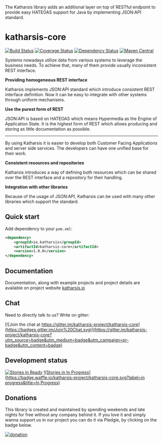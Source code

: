 The Katharsis library adds an additional layer on top of RESTful endpoint to provide easy HATEOAS support for Java by implementing JSON:API standard.

# katharsis-core

[![Build Status](https://travis-ci.org/katharsis-project/katharsis-core.svg?branch=development)](https://travis-ci.org/katharsis-project/katharsis-core)
[![Coverage Status](https://coveralls.io/repos/katharsis-project/katharsis-core/badge.svg?branch=development)](https://coveralls.io/r/katharsis-project/katharsis-core?branch=development)
[![Dependency Status](https://www.versioneye.com/user/projects/5530cfa410e714f9e5000dc3/badge.svg?style=flat)](https://www.versioneye.com/user/projects/5530cfa410e714f9e5000dc3)
[![Maven Central](https://img.shields.io/maven-central/v/io.katharsis/katharsis-core.svg)](http://mvnrepository.com/artifact/io.katharsis/katharsis-core)

Systems nowadays utilize data from various systems to leverage the business needs. To achieve that, many of them provide usually inconsistent REST interface.

__Providing homogeneous REST interface__

Katharsis implements JSON:API standard which introduce consistent REST interface definition. Now it can be easy to integrate with other systems through uniform mechanisms.

__Use the purest form of REST__

JSON:API is based on HATEOAS which means Hypermedia as the Engine of Application State. It is the highest form of REST which allows producing and storing as little documentation as possible.

---

By using Katharsis it is easier to develop both Customer Facing Applications and server side services. The developers can have one unified base for their work.

__Consistent resources and repositories__

Katharsis introduces a way of defining both resources which can be shared over the REST interface and a repository for their handling.

__Integration with other libraries__

Because of the usage of JSON:API, Katharsis can be used with many other libraries which support the standard.

## Quick start
Add dependency to your `pom.xml`:

```xml
<dependency>
	<groupId>io.katharsis</groupId>
	<artifactId>katharsis-core</artifactId>
	<version>1.0.0</version>
</dependency>

```

## Documentation
Documentation, along with example projects and project details are available on project website  [katharsis.io](http://katharsis.io) 

## Chat
Need to directly talk to us? Write on gitter: 

[![Join the chat at https://gitter.im/katharsis-project/katharsis-core](https://badges.gitter.im/Join%20Chat.svg)](https://gitter.im/katharsis-project/katharsis-core?utm_source=badge&utm_medium=badge&utm_campaign=pr-badge&utm_content=badge)

## Development status
[![Stories in Ready](https://badge.waffle.io/katharsis-project/katharsis-core.svg?label=ready&title=Ready)](http://waffle.io/katharsis-project/katharsis-core)
[![Stories in In Progress](https://badge.waffle.io/katharsis-project/katharsis-core.svg?label=in progress&title=In Progress)](http://waffle.io/katharsis-project/katharsis-core)

## Donations
This library is created and maintained by spending weekends and late nights for free without any company behind it. If you love it and simply wanna support us in our project you can do it via Pledgie, by clicking on the badge below.

[![donation](http://forthebadge.com/images/badges/built-with-love.svg)](https://pledgie.com/campaigns/29704)


